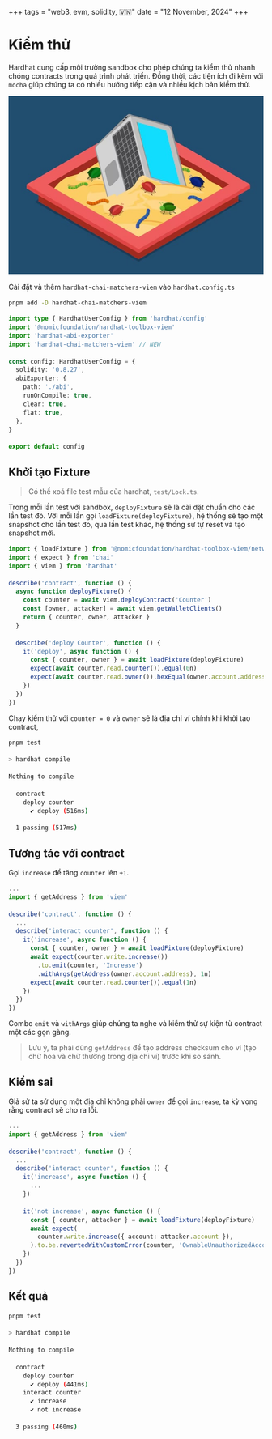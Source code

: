 +++
tags = "web3, evm, solidity, 🇻🇳"
date = "12 November, 2024"
+++

# Kiểm thử

Hardhat cung cấp môi trường sandbox cho phép chúng ta kiểm thử nhanh chóng contracts trong quá trình phát triển. Đồng thời, các tiện ích đi kèm với `mocha` giúp chúng ta có nhiều hướng tiếp cận và nhiều kịch bản kiểm thử.

![Kiểm thử Sandbox](./sandbox.jpg)

Cài đặt và thêm `hardhat-chai-matchers-viem` vào `hardhat.config.ts`

```bash
pnpm add -D hardhat-chai-matchers-viem
```

```ts label="hardhat.config.ts" group="install"
import type { HardhatUserConfig } from 'hardhat/config'
import '@nomicfoundation/hardhat-toolbox-viem'
import 'hardhat-abi-exporter'
import 'hardhat-chai-matchers-viem' // NEW

const config: HardhatUserConfig = {
  solidity: '0.8.27',
  abiExporter: {
    path: './abi',
    runOnCompile: true,
    clear: true,
    flat: true,
  },
}

export default config
```

## Khởi tạo Fixture

> Có thể xoá file test mẫu của hardhat, `test/Lock.ts`.

Trong mỗi lần test với sandbox, `deployFixture` sẽ là cài đặt chuẩn cho các lần test đó. Với mỗi lần gọi `loadFixture(deployFixture)`, hệ thống sẽ tạo một snapshot cho lần test đó, qua lần test khác, hệ thống sự tự reset và tạo snapshot mới.

```ts label="test/Counter.ts" group="test-deploy"
import { loadFixture } from '@nomicfoundation/hardhat-toolbox-viem/network-helpers'
import { expect } from 'chai'
import { viem } from 'hardhat'

describe('contract', function () {
  async function deployFixture() {
    const counter = await viem.deployContract('Counter')
    const [owner, attacker] = await viem.getWalletClients()
    return { counter, owner, attacker }
  }

  describe('deploy Counter', function () {
    it('deploy', async function () {
      const { counter, owner } = await loadFixture(deployFixture)
      expect(await counter.read.counter()).equal(0n)
      expect(await counter.read.owner()).hexEqual(owner.account.address)
    })
  })
})
```

Chạy kiểm thử với `counter = 0` và `owner` sẽ là địa chỉ ví chính khi khởi tạo contract,

```bash
pnpm test

> hardhat compile

Nothing to compile

  contract
    deploy counter
      ✔ deploy (516ms)

  1 passing (517ms)
```

## Tương tác với contract

Gọi `increase` để tăng `counter` lên `+1`.

```ts label="test/Counter.ts" group="test-interact"
...
import { getAddress } from 'viem'

describe('contract', function () {
  ...
  describe('interact counter', function () {
    it('increase', async function () {
      const { counter, owner } = await loadFixture(deployFixture)
      await expect(counter.write.increase())
        .to.emit(counter, 'Increase')
        .withArgs(getAddress(owner.account.address), 1n)
      expect(await counter.read.counter()).equal(1n)
    })
  })
})
```

Combo `emit` và `withArgs` giúp chúng ta nghe và kiểm thử sự kiện từ contract một các gọn gàng.

> Lưu ý, ta phải dùng `getAddress` để tạo address checksum cho ví (tạo chữ hoa và chữ thường trong địa chỉ ví) trước khi so sánh.

## Kiểm sai

Giả sử ta sử dụng một địa chỉ không phải `owner` để gọi `increase`, ta kỳ vọng rằng contract sẽ cho ra lỗi.

```ts label="test/Counter.ts" group="test-not-interact"
...
import { getAddress } from 'viem'

describe('contract', function () {
  ...
  describe('interact counter', function () {
    it('increase', async function () {
      ...
    })

    it('not increase', async function () {
      const { counter, attacker } = await loadFixture(deployFixture)
      await expect(
        counter.write.increase({ account: attacker.account }),
      ).to.be.revertedWithCustomError(counter, 'OwnableUnauthorizedAccount')
    })
  })
})
```

## Kết quả

```bash
pnpm test

> hardhat compile

Nothing to compile

  contract
    deploy counter
      ✔ deploy (441ms)
    interact counter
      ✔ increase
      ✔ not increase

  3 passing (460ms)
```
